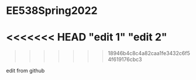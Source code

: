 # EE538Spring2022
<<<<<<< HEAD
"edit 1"
"edit 2"
=======
>>>>>>> 18946b4c8c4a82caa1fe3432c6f54f619176cbc3

edit from github
